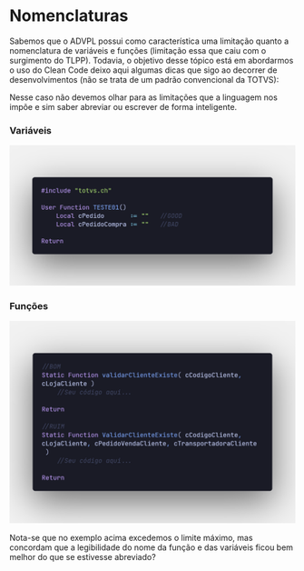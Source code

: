 # Nomenclaturas

Sabemos que o ADVPL possui como característica uma limitação quanto a nomenclatura de variáveis e funções (limitação essa que caiu com o surgimento do TLPP). Todavia, o objetivo desse tópico está em abordarmos o uso do Clean Code deixo aqui algumas dicas que sigo ao decorrer de desenvolvimentos (não se trata de um padrão convencional da TOTVS):


Nesse caso não devemos olhar para as limitações que a linguagem nos impõe e sim saber abreviar ou escrever de forma inteligente.

### **Variáveis**
![](assets/images/nomenclatura_variaveis.png "San Juan Mountains")

### **Funções**
![](assets/images/nomenclatura_funcoes.png "San Juan Mountains")

Nota-se que no exemplo acima excedemos o limite máximo, mas concordam que a legibilidade do nome da função e das variáveis ficou bem melhor do que se estivesse abreviado?